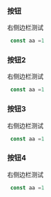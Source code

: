 ### 按钮

右侧边栏测试

 ```js
  const aa =1
 ```

###  按钮2

右侧边栏测试

 ```js
  const aa =1
 ```

 ### 按钮3

右侧边栏测试

 ```js
  const aa =1
 ```

###  按钮4

右侧边栏测试

 ```js
  const aa =1
 ```